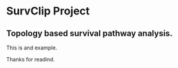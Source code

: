 # SurvClip Project

## Topology based survival pathway analysis.

This is and example.

Thanks for readind.